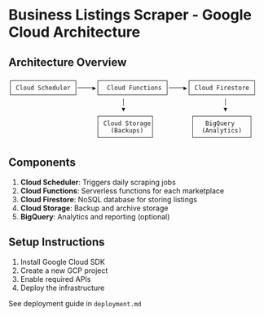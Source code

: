 # Business Listings Scraper - Google Cloud Architecture

## Architecture Overview

```
┌─────────────────┐     ┌──────────────────┐     ┌─────────────────┐
│ Cloud Scheduler │────▶│  Cloud Functions │────▶│ Cloud Firestore │
└─────────────────┘     └──────────────────┘     └─────────────────┘
                               │                           │
                               ▼                           ▼
                        ┌──────────────┐          ┌───────────────┐
                        │ Cloud Storage│          │   BigQuery    │
                        │   (Backups)  │          │  (Analytics)  │
                        └──────────────┘          └───────────────┘
```

## Components

1. **Cloud Scheduler**: Triggers daily scraping jobs
2. **Cloud Functions**: Serverless functions for each marketplace
3. **Cloud Firestore**: NoSQL database for storing listings
4. **Cloud Storage**: Backup and archive storage
5. **BigQuery**: Analytics and reporting (optional)

## Setup Instructions

1. Install Google Cloud SDK
2. Create a new GCP project
3. Enable required APIs
4. Deploy the infrastructure

See deployment guide in `deployment.md`